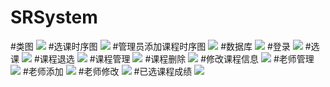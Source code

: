 # SRSystem

#类图
![](http://o7q6guhd5.bkt.clouddn.com/%E7%B1%BB%E5%9B%BE.PNG)
#选课时序图
![](http://o7q6guhd5.bkt.clouddn.com/%E9%80%89%E8%AF%BE%E6%97%B6%E5%BA%8F%E5%9B%BE.png)
#管理员添加课程时序图
![](http://o7q6guhd5.bkt.clouddn.com/%E9%80%89%E8%AF%BE%E6%97%B6%E5%BA%8F%E5%9B%BE.png)
#数据库
![](http://o7q6guhd5.bkt.clouddn.com/%E6%95%B0%E6%8D%AE%E5%BA%93.PNG)
#登录
![](http://o7q6guhd5.bkt.clouddn.com/%E7%99%BB%E5%BD%95%E7%95%8C%E9%9D%A2.PNG)
#选课
![](http://o7q6guhd5.bkt.clouddn.com/%E9%80%89%E8%AF%BE1.PNG)
#课程退选
![](http://o7q6guhd5.bkt.clouddn.com/%E8%AF%BE%E7%A8%8B%E9%80%80%E9%80%89.PNG)
#课程管理
![](http://o7q6guhd5.bkt.clouddn.com/%E8%AF%BE%E7%A8%8B%E7%AE%A1%E7%90%86%E9%A1%B5%E9%9D%A2.PNG)
#课程删除
![](http://o7q6guhd5.bkt.clouddn.com/%E8%AF%BE%E7%A8%8B%E5%88%A0%E9%99%A4.PNG)
#修改课程信息
![](http://o7q6guhd5.bkt.clouddn.com/%E4%BF%AE%E6%94%B9%E8%AF%BE%E7%A8%8B%E4%BF%A1%E6%81%AF.PNG)
#老师管理
![](http://o7q6guhd5.bkt.clouddn.com/%E8%80%81%E5%B8%88%E7%AE%A1%E7%90%86.PNG)
#老师添加
![](http://o7q6guhd5.bkt.clouddn.com/%E8%80%81%E5%B8%88%E7%AE%A1%E7%90%86.PNG)
#老师修改
![](http://o7q6guhd5.bkt.clouddn.com/%E8%80%81%E5%B8%88%E6%B7%BB%E5%8A%A0.PNG)
#已选课程成绩
![](http://o7q6guhd5.bkt.clouddn.com/%E5%B7%B2%E9%80%89%E8%AF%BE%E7%A8%8B%E6%88%90%E7%BB%A9.PNG)
